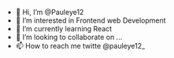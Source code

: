 - 👋 Hi, I’m @Pauleye12
- 👀 I’m interested in Frontend web Development
- 🌱 I’m currently learning React
- 💞️ I’m looking to collaborate on ...
- 📫 How to reach me twitte @pauleye12_

<!---
Pauleye12/Pauleye12 is a ✨ special ✨ repository because its `README.md` (this file) appears on your GitHub profile.
You can click the Preview link to take a look at your changes.
--->
